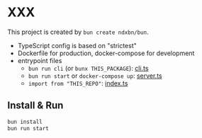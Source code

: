 # XXX
This project is created by `bun create ndxbn/bun`.

- TypeScript config is based on "strictest"
- Dockerfile for production, docker-compose for development
- entrypoint files
  - `bun run cli` (or `bunx THIS_PACKAGE`): [cli.ts](./cli.ts)
  - `bun run start` or `docker-compose up`: [server.ts](./server.ts)
  - `import from "THIS_REPO"`: [index.ts](./index.ts) 

## Install & Run

```bash
bun install
bun run start
```
